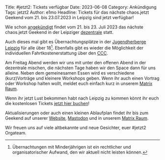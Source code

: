 Title: #jetzt2: Tickets verfügbar
Date: 2023-06-08
Category: Ankündigung
Tags: jetzt2
Author: e1mo
Headline: Tickets für das nächste chaos.jetzt Geekend vom 21. bis 23.07.2023 in Leipzig sind jetzt verfügbar! <!-- Knackiges preview für mastodon -->

Wie schon [angekündigt] findet vom 21. bis 23. Juli 2023 das nächste chaos.jetzt Geekend in der Leipziger [dezentrale] statt.

Auch dieses mal gibt es Übernachtungsplätze in der [Jugendherberge Leipzig] für alle über 18[^1]. Ebenfalls gibt es wieder die Möglichkeit der individuellen Fahrtkostenerstattung über den [CCC].

Am Freitag Abend werden wir uns mit unter den offenen Abend in der dezentrale mischen, die nächsten Tage haben wir den Space dann für uns alleine. 
Neben dem gemeinesamen Essen wird es verschiedene (kurz)Vorträge und kleinere Workshops geben. Wenn ihr auch einen Vortrag oder Workshop halten wollt, meldet euch einfach kurz in unserem [Matrix Raum].

Wenn ihr jetzt Lust bekommen habt nach Leipzig zu kommen könnt ihr euch die kostenlosen Tickets [jetzt hier buchen]!

Aktualisierungen oder auch einen kleinen Ablaufplan findet ihr bis zum Geekend auf unserer [Website], [Mastodon] und in unserem [Matrix Raum].

Wir freuen uns auf viele altbekannte und neue Gesichter, euer #jetzt2 Orgateam.

[^1]: Übernachtungen mit Minderjährigen ist ein rechtlicher und organisatorischer Aufwand, den wir aktuell nicht leisten können.

[angekündigt]: {filename}./jetzt2-save-the-date.md
[dezentrale]: https://dezentrale.space
[Jugendherberge Leipzig]: https://www.jugendherberge.de/jugendherbergen/leipzig/
[CCC]: https://www.ccc.de/
[jetzt hier buchen]: https://tickets.chaostreff-flensburg.de/chaos.jetzt/jetzt2/
[Website]: https://chaos.jetzt
[Matrix Raum]: https://matrix.to/#/#allgemein:chaos.jetzt
[Mastodon]: https://chaos.social/@jetzt
